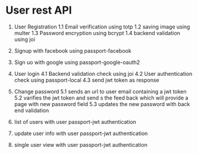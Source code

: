# User rest API 

1. User Registration 
	1.1 Email verification using totp
	1.2 saving image using multer
	1.3 Password encryption using bcrypt
	1.4 backend validation using joi
 
 2. Signup with facebook using passport-facebook
 3. Sign uo with google using passport-google-oauth2
 
 4. User login
    4.1 Backend validation check using joi
    4.2 User authentication check using passport-local
    4.3 send jwt token as response
    
 5. Change password 
    5.1 sends an url to user email containing a jwt token
    5.2 varifies the jwt token and send s the feed back which will provide a page with new password field
    5.3 updates the new password with back end validation
    
 6. list of users with user passport-jwt authentication
 7. update user info with user passport-jwt authentication
 8. single user view with user passport-jwt authentication
 
 




